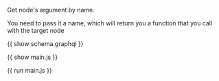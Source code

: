 Get node's argument by name.

You need to pass it a name, which will return you a function that you call with the target node

{{ show schema.graphql }}

{{ show main.js }}

{{ run main.js }}
